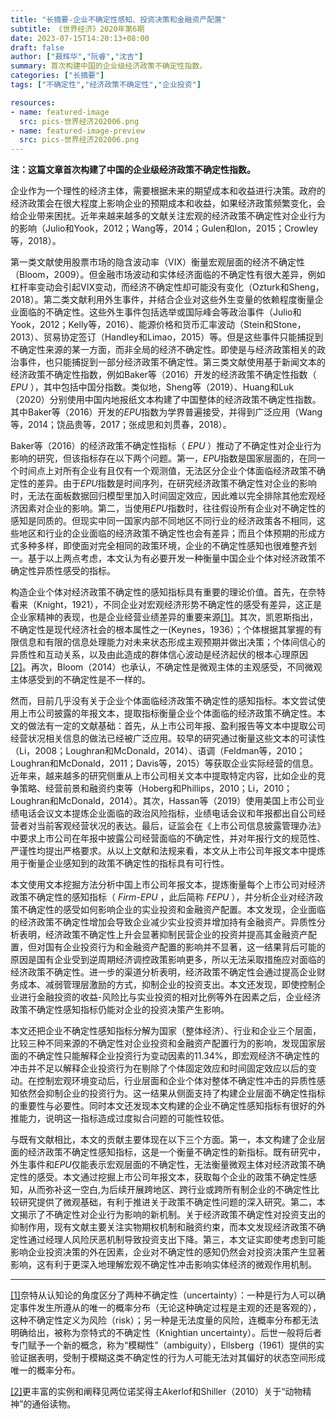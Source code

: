 ```yaml
---
title: "长摘要-企业不确定性感知、投资决策和金融资产配置"
subtitle: 《世界经济》2020年第6期
date: 2023-07-15T14:20:13+08:00
draft: false
author: ["聂辉华","阮睿","沈吉"]
summary: 首次构建中国的企业级经济政策不确定性指数。
categories: ["长摘要"]
tags: ["不确定性","经济政策不确定性","企业投资"]

resources:
- name: featured-image
  src: pics-世界经济202006.png
- name: featured-image-preview
  src: pics-世界经济202006.png
---
```

**注：这篇文章首次构建了中国的企业级经济政策不确定性指数。**

企业作为一个理性的经济主体，需要根据未来的期望成本和收益进行决策。政府的经济政策会在很大程度上影响企业的预期成本和收益，如果经济政策频繁变化，会给企业带来困扰。近年来越来越多的文献关注宏观的经济政策不确定性对企业行为的影响（Julio和Yook，2012；Wang等，2014；Gulen和Ion，2015；Crowley等，2018）。

第一类文献使用股票市场的隐含波动率（VIX）衡量宏观层面的经济不确定性（Bloom，2009）。但金融市场波动和实体经济面临的不确定性有很大差异，例如杠杆率变动会引起VIX变动，而经济不确定性却可能没有变化（Ozturk和Sheng，2018）。第二类文献利用外生事件，并结合企业对这些外生变量的依赖程度衡量企业面临的不确定性。这些外生事件包括选举或国际峰会等政治事件（Julio和Yook，2012；Kelly等，2016）、能源价格和货币汇率波动（Stein和Stone，2013）、贸易协定签订（Handley和Limao，2015）等。但是这些事件只能捕捉到不确定性来源的某一方面，而非全局的经济不确定性。即使是与经济政策相关的政治事件，也只能捕捉到一部分经济政策不确定性。第三类文献使用基于新闻文本的经济政策不确定性指数，例如Baker等（2016）开发的经济政策不确定性指数（ *EPU* ），其中包括中国分指数。类似地，Sheng等（2019）、Huang和Luk（2020）分别使用中国内地报纸文本构建了中国整体的经济政策不确定性指数。其中Baker等（2016）开发的*EPU*指数为学界普遍接受，并得到广泛应用（Wang等，2014；饶品贵等，2017；张成思和刘贯春，2018）。

Baker等（2016）的经济政策不确定性指标（ *EPU* ）推动了不确定性对企业行为影响的研究，但该指标存在以下两个问题。第一，*EPU*指数是国家层面的，在同一个时间点上对所有企业有且仅有一个观测值，无法区分企业个体面临经济政策不确定性的差异。由于*EPU*指数是时间序列，在研究经济政策不确定性对企业的影响时，无法在面板数据回归模型里加入时间固定效应，因此难以完全排除其他宏观经济因素对企业的影响。第二，当使用*EPU*指数时，往往假设所有企业对不确定性的感知是同质的。但现实中同一国家内部不同地区不同行业的经济政策各不相同，这些地区和行业的企业面临的经济政策不确定性也会有差异；而且个体预期的形成方式多种多样，即使面对完全相同的政策环境，企业的不确定性感知也很难整齐划一。基于以上两点考虑，本文认为有必要开发一种衡量中国企业个体对经济政策不确定性异质性感受的指标。

构造企业个体对经济政策不确定性的感知指标具有重要的理论价值。首先，在奈特看来（Knight，1921），不同企业对宏观经济形势不确定性的感受有差异，这正是企业家精神的表现，也是企业经营业绩差异的重要来源[[1]](#_ftn1)。其次，凯恩斯指出，不确定性是现代经济社会的根本属性之一(Keynes，1936）；个体根据其掌握的有限信息和有限的信息处理能力对未来状态形成主观预期并做出决策；个体间信心的异质性和互动关系，以及由此造成的群体信心波动是经济起伏的根本心理原因[[2]](#_ftn2)。再次，Bloom（2014）也承认，不确定性是微观主体的主观感受，不同微观主体感受到的不确定性是不一样的。

然而，目前几乎没有关于企业个体面临经济政策不确定性的感知指标。本文尝试使用上市公司披露的年报文本，提取指标衡量企业个体面临的经济政策不确定性。本文的做法有一定的文献基础：首先，从上市公司年报、盈利报告等文本中提取公司经营状况相关信息的做法已经被广泛应用。较早的研究通过衡量这些文本的可读性（Li，2008；Loughran和McDonald，2014）、语调（Feldman等，2010；Loughran和McDonald，2011；Davis等，2015）等获取企业实际经营的信息。近年来，越来越多的研究侧重从上市公司相关文本中提取特定内容，比如企业的竞争策略、经营前景和融资约束等（Hoberg和Phillips，2010；Li，2010；Loughran和McDonald，2014）。其次，Hassan等（2019）使用美国上市公司业绩电话会议文本提炼企业面临的政治风险指标，业绩电话会议和年报都出自公司经营者对当前客观经营状况的表达。最后，证监会在《上市公司信息披露管理办法》中要求上市公司在年报中披露公司经营面临的不确定性，并对年报行文的规范性、严谨性均提出严格要求。从以上文献和法规来看，本文从上市公司年报文本中提炼用于衡量企业感知到的政策不确定性的指标具有可行性。

本文使用文本挖掘方法分析中国上市公司年报文本，提炼衡量每个上市公司对经济政策不确定性的感知指标（ *Firm-EPU* ，此后简称 *FEPU* ），并分析企业对经济政策不确定性的感受如何影响企业的实业投资和金融资产配置。本文发现，企业面临的经济政策不确定性增加会导致企业减少实业投资并增加持有金融资产。异质性分析表明，经济政策不确定性上升会显著抑制民营企业的投资并提高其金融资产配置，但对国有企业投资行为和金融资产配置的影响并不显著，这一结果背后可能的原因是国有企业受到逆周期经济调控政策影响更多，所以无法采取措施应对面临的经济政策不确定性。进一步的渠道分析表明，经济政策不确定性会通过提高企业财务成本、减弱管理层激励的方式，抑制企业的投资支出。本文还发现，即使控制企业进行金融投资的收益-风险比与实业投资的相对比例等外在因素之后，企业经济政策不确定性感知指标仍能对企业的投资决策产生影响。

本文还把企业不确定性感知指标分解为国家（整体经济）、行业和企业三个层面，比较三种不同来源的不确定性对企业投资和金融资产配置行为的影响，发现国家层面的不确定性只能解释企业投资行为变动因素的11.34%，即宏观经济不确定性的冲击并不足以解释企业投资行为在剔除了个体固定效应和时间固定效应以后的变动。在控制宏观环境变动后，行业层面和企业个体对整体不确定性冲击的异质性感知依然会抑制企业的投资行为。这一结果从侧面支持了构建企业层面不确定性指标的重要性与必要性。同时本文还发现本文构建的企业不确定性感知指标有很好的外推能力，说明这一指标造成过度拟合问题的可能性较低。

与既有文献相比，本文的贡献主要体现在以下三个方面。第一，本文构建了企业层面的经济政策不确定性感知指标，这是一个衡量不确定性的新指标。既有研究中，外生事件和*EPU*仅能表示宏观层面的不确定性，无法衡量微观主体对经济政策不确定性的感受。本文通过挖掘上市公司年报文本，获取每个企业的政策不确定性感知，从而弥补这一空白,为后续开展跨地区、跨行业或跨所有制企业的不确定性比较研究提供了微观基础，有利于推进关于政策不确定性问题的深入研究。第二，本文揭示了不确定性对企业行为影响的新机制。关于经济政策不确定性对投资支出的抑制作用，现有文献主要关注实物期权机制和融资约束，而本文发现经济政策不确定性通过经理人风险厌恶机制导致投资支出下降。第三，本文证实即使考虑到可能影响企业投资决策的外在因素，企业对不确定性的感知仍然会对投资决策产生显著影响，这有利于更深入地理解宏观不确定性冲击影响实体经济的微观作用机制。

---

[[1]](#_ftnref1)奈特从认知论的角度区分了两种不确定性（uncertainty）：一种是行为人可以确定事件发生所遵从的唯一的概率分布（无论这种确定过程是主观的还是客观的），这种不确定性定义为风险（risk）；另一种是无法度量的风险，连概率分布都无法明确给出，被称为奈特式的不确定性（Knightian uncertainty）。后世一般将后者专门赋予一个新的概念，称为“模糊性”（ambiguity），Ellsberg（1961）提供的实验证据表明，受制于模糊这类不确定性的行为人可能无法对其偏好的状态空间形成唯一的概率分布。

[[2]](#_ftnref2)更丰富的实例和阐释见两位诺奖得主Akerlof和Shiller（2010）关于“动物精神”的通俗读物。
